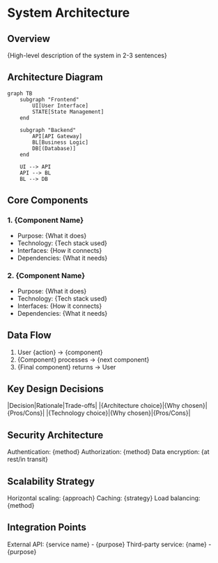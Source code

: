 # System Architecture

## Overview
{High-level description of the system in 2-3 sentences}

## Architecture Diagram
```mermaid
graph TB
    subgraph "Frontend"
        UI[User Interface]
        STATE[State Management]
    end
    
    subgraph "Backend"
        API[API Gateway]
        BL[Business Logic]
        DB[(Database)]
    end
    
    UI --> API
    API --> BL
    BL --> DB
```

## Core Components
### 1. {Component Name}
- Purpose: {What it does}
- Technology: {Tech stack used}
- Interfaces: {How it connects}
- Dependencies: {What it needs}

### 2. {Component Name}
- Purpose: {What it does}
- Technology: {Tech stack used}
- Interfaces: {How it connects}
- Dependencies: {What it needs}

## Data Flow

1. User {action} → {component}
2. {Component} processes → {next component}
3. {Final component} returns → User

## Key Design Decisions
|Decision|Rationale|Trade-offs|
|{Architecture choice}|{Why chosen}|{Pros/Cons}|
|{Technology choice}|{Why chosen}|{Pros/Cons}|

## Security Architecture

Authentication: {method}
Authorization: {method}
Data encryption: {at rest/in transit}

## Scalability Strategy

Horizontal scaling: {approach}
Caching: {strategy}
Load balancing: {method}

## Integration Points

External API: {service name} - {purpose}
Third-party service: {name} - {purpose}